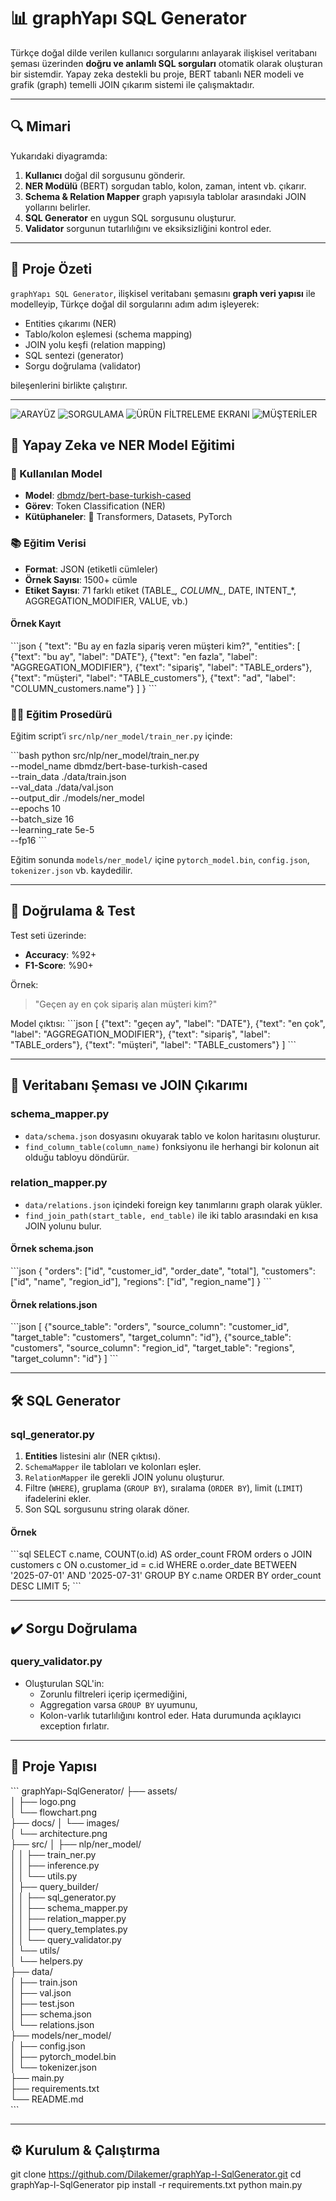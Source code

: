 
# 📊 graphYapı SQL Generator


Türkçe doğal dilde verilen kullanıcı sorgularını anlayarak ilişkisel veritabanı şeması üzerinden **doğru ve anlamlı SQL sorguları** otomatik olarak oluşturan bir sistemdir. Yapay zeka destekli bu proje, BERT tabanlı NER modeli ve grafik (graph) temelli JOIN çıkarım sistemi ile çalışmaktadır.

---

## 🔍 Mimari


Yukarıdaki diyagramda:

1. **Kullanıcı** doğal dil sorgusunu gönderir.  
2. **NER Modülü** (BERT) sorgudan tablo, kolon, zaman, intent vb. çıkarır.  
3. **Schema & Relation Mapper** graph yapısıyla tablolar arasındaki JOIN yollarını belirler.  
4. **SQL Generator** en uygun SQL sorgusunu oluşturur.  
5. **Validator** sorgunun tutarlılığını ve eksiksizliğini kontrol eder.  

---

## 🚀 Proje Özeti

`graphYapı SQL Generator`, ilişkisel veritabanı şemasını **graph veri yapısı** ile modelleyip, Türkçe doğal dil sorgularını adım adım işleyerek:

- Entities çıkarımı (NER)  
- Tablo/kolon eşlemesi (schema mapping)  
- JOIN yolu keşfi (relation mapping)  
- SQL sentezi (generator)  
- Sorgu doğrulama (validator)  

bileşenlerini birlikte çalıştırır.

---
![ARAYÜZ](images/arayuz.png)
![SORGULAMA](images/sorgu_ekranı.png)
![ÜRÜN FİLTRELEME EKRANI](images/ürün_filtreleme.png)
![MÜŞTERİLER](images/müşteriler.png)
## 🧠 Yapay Zeka ve NER Model Eğitimi

### 📌 Kullanılan Model

- **Model**: [dbmdz/bert-base-turkish-cased](https://huggingface.co/dbmdz/bert-base-turkish-cased)  
- **Görev**: Token Classification (NER)  
- **Kütüphaneler**: 🤗 Transformers, Datasets, PyTorch  

### 📚 Eğitim Verisi

- **Format**: JSON (etiketli cümleler)  
- **Örnek Sayısı**: 1500+ cümle  
- **Etiket Sayısı**: 71 farklı etiket (TABLE_*, COLUMN_*, DATE, INTENT_*, AGGREGATION_MODIFIER, VALUE, vb.)  

#### Örnek Kayıt
\`\`\`json
{
  "text": "Bu ay en fazla sipariş veren müşteri kim?",
  "entities": [
    {"text": "bu ay", "label": "DATE"},
    {"text": "en fazla", "label": "AGGREGATION_MODIFIER"},
    {"text": "sipariş", "label": "TABLE_orders"},
    {"text": "müşteri", "label": "TABLE_customers"},
    {"text": "ad", "label": "COLUMN_customers.name"}
  ]
}
\`\`\`

### 🏋️‍♀️ Eğitim Prosedürü

Eğitim script’i `src/nlp/ner_model/train_ner.py` içinde:

\`\`\`bash
python src/nlp/ner_model/train_ner.py \
  --model_name dbmdz/bert-base-turkish-cased \
  --train_data ./data/train.json \
  --val_data ./data/val.json \
  --output_dir ./models/ner_model \
  --epochs 10 \
  --batch_size 16 \
  --learning_rate 5e-5 \
  --fp16
\`\`\`

Eğitim sonunda `models/ner_model/` içine `pytorch_model.bin`, `config.json`, `tokenizer.json` vb. kaydedilir.

---

## 🔎 Doğrulama & Test

Test seti üzerinde:

- **Accuracy**: %92+  
- **F1-Score**: %90+  

Örnek:
> "Geçen ay en çok sipariş alan müşteri kim?"

Model çıktısı:
\`\`\`json
[
  {"text": "geçen ay", "label": "DATE"},
  {"text": "en çok", "label": "AGGREGATION_MODIFIER"},
  {"text": "sipariş", "label": "TABLE_orders"},
  {"text": "müşteri", "label": "TABLE_customers"}
]
\`\`\`

---

## 📁 Veritabanı Şeması ve JOIN Çıkarımı

### schema_mapper.py

- `data/schema.json` dosyasını okuyarak tablo ve kolon haritasını oluşturur.  
- `find_column_table(column_name)` fonksiyonu ile herhangi bir kolonun ait olduğu tabloyu döndürür.

### relation_mapper.py

- `data/relations.json` içindeki foreign key tanımlarını graph olarak yükler.  
- `find_join_path(start_table, end_table)` ile iki tablo arasındaki en kısa JOIN yolunu bulur.  

#### Örnek schema.json
\`\`\`json
{
  "orders": ["id", "customer_id", "order_date", "total"],
  "customers": ["id", "name", "region_id"],
  "regions": ["id", "region_name"]
}
\`\`\`

#### Örnek relations.json
\`\`\`json
[
  {"source_table": "orders", "source_column": "customer_id", "target_table": "customers", "target_column": "id"},
  {"source_table": "customers", "source_column": "region_id", "target_table": "regions", "target_column": "id"}
]
\`\`\`

---

## 🛠️ SQL Generator

### sql_generator.py

1. **Entities** listesini alır (NER çıktısı).  
2. `SchemaMapper` ile tabloları ve kolonları eşler.  
3. `RelationMapper` ile gerekli JOIN yolunu oluşturur.  
4. Filtre (`WHERE`), gruplama (`GROUP BY`), sıralama (`ORDER BY`), limit (`LIMIT`) ifadelerini ekler.  
5. Son SQL sorgusunu string olarak döner.

#### Örnek
\`\`\`sql
SELECT c.name, COUNT(o.id) AS order_count
FROM orders o
JOIN customers c ON o.customer_id = c.id
WHERE o.order_date BETWEEN '2025-07-01' AND '2025-07-31'
GROUP BY c.name
ORDER BY order_count DESC
LIMIT 5;
\`\`\`

---

## ✔️ Sorgu Doğrulama

### query_validator.py

- Oluşturulan SQL'in:
  - Zorunlu filtreleri içerip içermediğini,
  - Aggregation varsa `GROUP BY` uyumunu,
  - Kolon-varlık tutarlılığını
  kontrol eder. Hata durumunda açıklayıcı exception fırlatır.

---

## 📂 Proje Yapısı

\`\`\`
graphYapı-SqlGenerator/
├── assets/                        
│   ├── logo.png                   
│   └── flowchart.png              
├── docs/
│   └── images/                    
│       └── architecture.png       
├── src/
│   ├── nlp/ner_model/             
│   │   ├── train_ner.py           
│   │   ├── inference.py          
│   │   └── utils.py               
│   ├── query_builder/             
│   │   ├── sql_generator.py       
│   │   ├── schema_mapper.py       
│   │   ├── relation_mapper.py     
│   │   ├── query_templates.py     
│   │   └── query_validator.py     
│   └── utils/                     
│       └── helpers.py             
├── data/                          
│   ├── train.json                 
│   ├── val.json                   
│   ├── test.json                  
│   ├── schema.json                
│   └── relations.json             
├── models/ner_model/              
│   ├── config.json                
│   ├── pytorch_model.bin          
│   └── tokenizer.json             
├── main.py                        
├── requirements.txt               
└── README.md                      
\`\`\`

---

## ⚙️ Kurulum & Çalıştırma

git clone https://github.com/Dilakemer/graphYap-l-SqlGenerator.git
cd graphYap-l-SqlGenerator
pip install -r requirements.txt
python main.py
